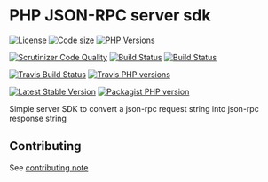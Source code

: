 # PHP JSON-RPC server sdk
 [![License](https://img.shields.io/github/license/yoanm/php-jsonrpc-server-sdk.svg)](https://github.com/yoanm/php-jsonrpc-server-sdk) [![Code size](https://img.shields.io/github/languages/code-size/yoanm/php-jsonrpc-server-sdk.svg)](https://github.com/yoanm/php-jsonrpc-server-sdk) [![PHP Versions](https://img.shields.io/badge/php-7.0%20%2F%207.1%20%2F%207.2-8892BF.svg)](https://php.net/)

[![Scrutinizer Code Quality](https://scrutinizer-ci.com/g/yoanm/php-jsonrpc-server-sdk/badges/quality-score.png?b=master)](https://scrutinizer-ci.com/g/yoanm/php-jsonrpc-server-sdk/?branch=master) [![Build Status](https://scrutinizer-ci.com/g/yoanm/php-jsonrpc-server-sdk/badges/build.png?b=master)](https://scrutinizer-ci.com/g/yoanm/php-jsonrpc-server-sdk/build-status/master) [![Build Status](https://scrutinizer-ci.com/g/yoanm/php-jsonrpc-server-sdk/badges/build.png?b=master)](https://scrutinizer-ci.com/g/yoanm/php-jsonrpc-server-sdk/build-status/master)

[![Travis Build Status](https://img.shields.io/travis/yoanm/php-jsonrpc-server-sdk/master.svg?label=travis)](https://travis-ci.org/yoanm/php-jsonrpc-server-sdk) [![Travis PHP versions](https://img.shields.io/travis/php-v/yoanm/php-jsonrpc-server-sdk.svg)](https://travis-ci.org/yoanm/php-jsonrpc-server-sdk)

[![Latest Stable Version](https://img.shields.io/packagist/v/yoanm/jsonrpc-server-sdk.svg)](https://packagist.org/packages/yoanm/jsonrpc-server-sdk) [![Packagist PHP version](https://img.shields.io/packagist/php-v/yoanm/jsonrpc-server-sdk.svg)](https://packagist.org/packages/yoanm/jsonrpc-server-sdk)

Simple server SDK to convert a json-rpc request string into json-rpc response string

## Contributing
See [contributing note](./CONTRIBUTING.md)
